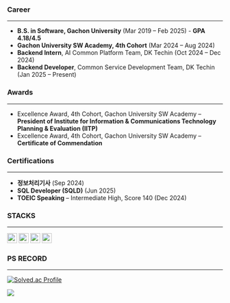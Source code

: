 ### Career

---
* **B.S. in Software, Gachon University** (Mar 2019 – Feb 2025) - **GPA 4.18/4.5**
* **Gachon University SW Academy, 4th Cohort** (Mar 2024 – Aug 2024)
* **Backend Intern**, AI Common Platform Team, DK Techin (Oct 2024 – Dec 2024)
* **Backend Developer**, Common Service Development Team, DK Techin (Jan 2025 – Present)

### Awards

---
* Excellence Award, 4th Cohort, Gachon University SW Academy – **President of Institute for Information & Communications Technology Planning & Evaluation (IITP)**
* Excellence Award, 4th Cohort, Gachon University SW Academy – **Certificate of Commendation**

### Certifications

---
* **정보처리기사** (Sep 2024)
* **SQL Developer (SQLD)** (Jun 2025)
* **TOEIC Speaking** – Intermediate High, Score 140 (Dec 2024)


### STACKS
---
<p>
<img src="https://img.shields.io/badge/java-007396?style=for-the-badge&logo=java&logoColor=white" width=auto height=23px/>
<img src="https://img.shields.io/badge/mysql-4479A1?style=for-the-badge&logo=mysql&logoColor=white" width=auto height=23px/>
<img src="https://img.shields.io/badge/spring-6DB33F?style=for-the-badge&logo=spring&logoColor=white" width=auto height=23px/>
<img src="https://img.shields.io/badge/SpringBoot-6DB33F?style=flat-square&logo=SpringBoot&logoColor=FFFFFF" width=auto height=23px/>
</p>

### PS RECORD
---
[![Solved.ac Profile](http://mazassumnida.wtf/api/v2/generate_badge?boj=ht0729)](https://solved.ac/ht0729/)

[![](https://banner.codetree.ai/v1/banner/ht0729)](https://www.codetree.ai/profiles/ht0729)
